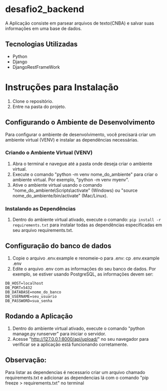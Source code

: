 # desafio2_backend

A Aplicação consiste em parsear arquivos de texto(CNBA) e salvar suas informações em uma base de dados.

## Tecnologias Utilizadas

- Python
- Django
- DjangoRestFrameWork

# Instruções para Instalação

1. Clone o repositório.
2. Entre na pasta do projeto.

## Configurando o Ambiente de Desenvolvimento

Para configurar o ambiente de desenvolvimento, você precisará criar um ambiente virtual (VENV) e instalar as dependências necessárias.

### Criando o Ambiente Virtual (VENV)

1. Abra o terminal e navegue até a pasta onde deseja criar o ambiente virtual.
2. Execute o comando "python -m venv nome_do_ambiente" para criar o ambiente virtual. Por exemplo, "python -m venv myenv".
3. Ative o ambiente virtual usando o comando "nome_do_ambiente\Scripts\activate" (Windows) ou "source nome_do_ambiente/bin/activate" (Mac/Linux).

### Instalando as Dependências

1. Dentro do ambiente virtual ativado, execute o comando:
   `pip install -r requirements.txt`
   para instalar todas as dependências especificadas em seu arquivo requirements.txt.

## Configuração do banco de dados

1. Copie o arquivo .env.example e renomeie-o para .env: cp .env.example .env
2. Edite o arquivo .env com as informações do seu banco de dados. Por exemplo, se estiver usando PostgreSQL, as informações devem ser:

```DB_DRIVER=django.db.backends.postgresql
DB_HOST=localhost
DB_PORT=5432
DB_DATABASE=nome_do_banco
DB_USERNAME=seu_usuario
DB_PASSWORD=sua_senha
```

## Rodando a Aplicação

1. Dentro do ambiente virtual ativado, execute o comando "python manage.py runserver" para iniciar o servidor.
2. Acesse "http://127.0.0.1:8000/api/upload/" no seu navegador para verificar se a aplicação está funcionando corretamente.

## Observação:

Para listar as dependencias é necessario criar um arquivo chamado requirements.txt e adicionar as dependencias lá com o comando "pip freeze > requirements.txt" no terminal
